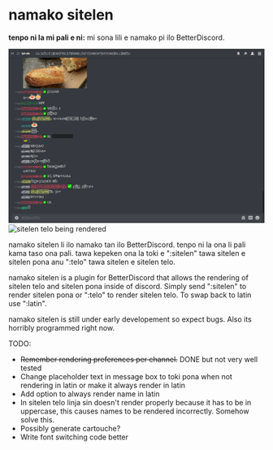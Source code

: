 # namako sitelen
**tenpo ni la mi pali e ni:**
mi sona lili e namako pi ilo BetterDiscord.

![sitelen pona being rendered](sitelenpona.png)
![sitelen telo being rendered](sitelentelo.png)

namako sitelen li ilo namako tan ilo BetterDiscord. tenpo ni la ona li pali kama taso ona pali. tawa kepeken ona la toki e ":sitelen" tawa sitelen e sitelen pona anu ":telo" tawa sitelen e sitelen telo.

namako sitelen is a plugin for BetterDiscord that allows the rendering of sitelen telo and sitelen pona inside of discord. Simply send ":sitelen" to render sitelen pona or ":telo" to render sitelen telo. To swap back to latin use ":latin".

namako sitelen is still under early developement so expect bugs. Also its horribly programmed right now.

TODO:
 - ~~Remember rendering preferences per channel.~~ DONE but not very well tested
 - Change placeholder text in message box to toki pona when not rendering in latin or make it always render in latin
 - Add option to always render name in latin
 - In sitelen telo linja sin doesn't render properly because it has to be in uppercase, this causes names to be rendered incorrectly. Somehow solve this.
 - Possibly generate cartouche?
 - Write font switching code better
